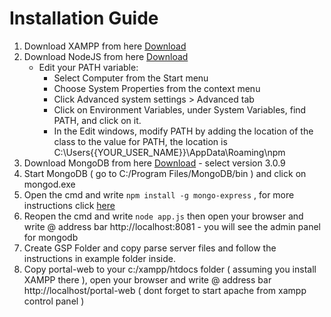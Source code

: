 # Installation Guide
1. Download XAMPP from here [Download](https://www.apachefriends.org/index.html)
2. Download NodeJS from here  [Download](https://nodejs.org/dist/v4.3.2/node-v4.3.2-x64.msi)
    *  Edit your PATH variable:
        * Select Computer from the Start menu
        * Choose System Properties from the context menu
        * Click Advanced system settings > Advanced tab
        * Click on Environment Variables, under System Variables, find PATH, and click on it.
        * In the Edit windows, modify PATH by adding the location of the class to the value for PATH, the location is     C:\Users\{{YOUR_USER_NAME}}\AppData\Roaming\npm
3. Download MongoDB from here [Download](https://www.mongodb.org/downloads#previous) - select version 3.0.9
4. Start MongoDB ( go to C:/Program Files/MongoDB/bin ) and click on mongod.exe 
5. Open the cmd and write ``` npm install -g mongo-express ``` , for more instructions click [here](https://github.com/mongo-express/mongo-express)
6. Reopen the cmd and write ``` node app.js ```  then open your browser and write @ address bar http://localhost:8081 - you will see the admin panel for mongodb
7. Create GSP Folder and copy parse server files and follow the instructions in example folder inside.
8. Copy portal-web to your c:/xampp/htdocs folder ( assuming you install XAMPP there ), open your browser and write @ address bar http://localhost/portal-web ( dont forget to start apache from xampp control panel )
